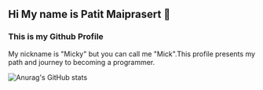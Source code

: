 ## Hi My name is Patit Maiprasert 👋
### This is my Github Profile

My nickname is "Micky" but you can call me "Mick".This profile presents my path and journey to becoming a programmer.

![Anurag's GitHub stats](https://github-readme-stats.vercel.app/api?username=VizKey01)

<!--
**VizKey01/VizKey01** is a ✨ _special_ ✨ repository because its `README.md` (this file) appears on your GitHub profile.

Here are some ideas to get you started:

- 🔭 I’m currently working on ...
- 🌱 I’m currently learning ...
- 👯 I’m looking to collaborate on ...
- 🤔 I’m looking for help with ...
- 💬 Ask me about ...
- 📫 How to reach me: ...
- 😄 Pronouns: ...
- ⚡ Fun fact: ...
-->
